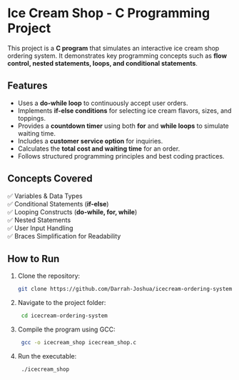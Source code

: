 # Ice Cream Shop - C Programming Project  

This project is a **C program** that simulates an interactive ice cream shop ordering system. It demonstrates key programming concepts such as **flow control, nested statements, loops, and conditional statements**.  

## Features  
- Uses a **do-while loop** to continuously accept user orders.  
- Implements **if-else conditions** for selecting ice cream flavors, sizes, and toppings.  
- Provides a **countdown timer** using both **for** and **while loops** to simulate waiting time.  
- Includes a **customer service option** for inquiries.  
- Calculates the **total cost and waiting time** for an order.  
- Follows structured programming principles and best coding practices.  

## Concepts Covered  
✅ Variables & Data Types  
✅ Conditional Statements (**if-else**)  
✅ Looping Constructs (**do-while, for, while**)  
✅ Nested Statements  
✅ User Input Handling  
✅ Braces Simplification for Readability  

## How to Run  
1. Clone the repository:  
   ```bash
   git clone https://github.com/Darrah-Joshua/icecream-ordering-system.git
2. Navigate to the project folder:
   ```bash
    cd icecream-ordering-system
3. Compile the program using GCC:
   ```bash
    gcc -o icecream_shop icecream_shop.c

5. Run the executable:
   ```bash
    ./icecream_shop
